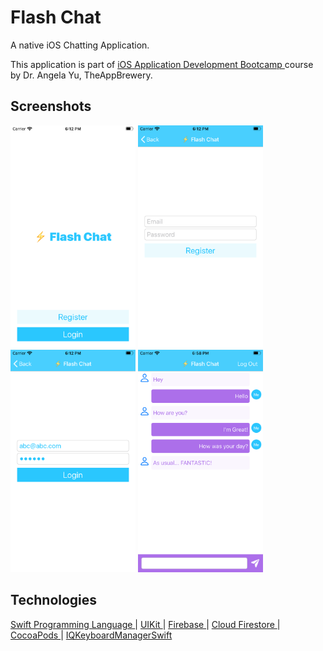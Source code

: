 #  Flash Chat
A native iOS Chatting Application.

This application is part of <a href="https://www.udemy.com/course/ios-13-app-development-bootcamp/"> iOS Application Development Bootcamp </a> course by Dr. Angela Yu, TheAppBrewery.

## Screenshots
<img src="Screenshots/WelcomeScene.png" width="200"> <img src="Screenshots/RegisterScene.png" width="200"> <img src="Screenshots/LoginScene.png" width="200"> <img src="Screenshots/ChatScene.png" width="200"> 

## Technologies
<a href="https://docs.swift.org/swift-book/"> Swift Programming Language </a> | <a href="https://developer.apple.com/documentation/uikit"> UIKit </a> | <a href="https://firebase.google.com/docs/ios/setup"> Firebase </a> | <a href="https://firebase.google.com/docs/firestore"> Cloud Firestore </a> | <a href="https://cocoapods.org"> CocoaPods </a> | <a href="https://cocoapods.org/pods/IQKeyboardManagerSwift"> IQKeyboardManagerSwift </a>

